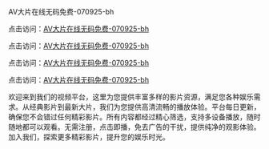 AV大片在线无码免费-070925-bh

点击访问：<a href="https://heiliaowzu4ur.pages.dev">AV大片在线无码免费-070925-bh</a>

点击访问：<a href="https://heiliaozj3tjd.pages.dev">AV大片在线无码免费-070925-bh</a>

点击访问：<a href="https://heiliaoe8ajia.pages.dev">AV大片在线无码免费-070925-bh</a>

点击访问：<a href="https://heiliaoxqkkct.pages.dev">AV大片在线无码免费-070925-bh</a>

欢迎来到我们的视频平台，这里为您提供丰富多样的影片资源，满足您各种娱乐需求。从经典影片到最新大片，我们为您提供高清流畅的播放体验。平台每日更新，确保您不会错过任何精彩影片。所有内容都经过精心筛选，支持多设备播放，随时随地都可以观看。无需注册，点击即播，免去广告的干扰，提供纯净的观影体验。加入我们，探索更多精彩影片，提升您的娱乐时光。

<span style="display:none;">[Canonical link](https://github.com/dungchetnha20250709/viv12 ）</span>

